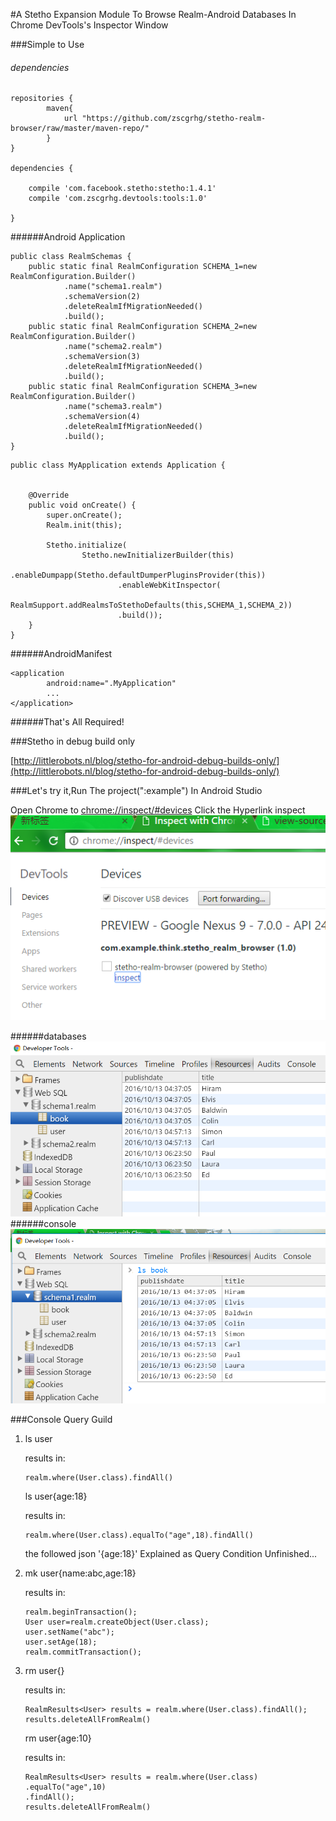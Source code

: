 #A Stetho Expansion Module To Browse Realm-Android Databases In Chrome DevTools's Inspector Window 


###Simple to Use

###### dependencies

```
repositories {
        maven{
            url "https://github.com/zscgrhg/stetho-realm-browser/raw/master/maven-repo/"
        }
}

dependencies {
    
    compile 'com.facebook.stetho:stetho:1.4.1'
    compile 'com.zscgrhg.devtools:tools:1.0'
    
}
```
######Android Application


```
public class RealmSchemas {
    public static final RealmConfiguration SCHEMA_1=new RealmConfiguration.Builder()
            .name("schema1.realm")
            .schemaVersion(2)
            .deleteRealmIfMigrationNeeded()
            .build();
    public static final RealmConfiguration SCHEMA_2=new RealmConfiguration.Builder()
            .name("schema2.realm")
            .schemaVersion(3)
            .deleteRealmIfMigrationNeeded()
            .build();
    public static final RealmConfiguration SCHEMA_3=new RealmConfiguration.Builder()
            .name("schema3.realm")
            .schemaVersion(4)
            .deleteRealmIfMigrationNeeded()
            .build();
}
```

```
public class MyApplication extends Application {


    @Override
    public void onCreate() {
        super.onCreate();
        Realm.init(this);

        Stetho.initialize(
                Stetho.newInitializerBuilder(this)
                        .enableDumpapp(Stetho.defaultDumperPluginsProvider(this))
                        .enableWebKitInspector(
                                RealmSupport.addRealmsToStethoDefaults(this,SCHEMA_1,SCHEMA_2))
                        .build());
    }
}

```

######AndroidManifest

```
<application
        android:name=".MyApplication"
        ...
</application>
```

######That's All Required!

###Stetho in debug build only

[http://littlerobots.nl/blog/stetho-for-android-debug-builds-only/](http://littlerobots.nl/blog/stetho-for-android-debug-builds-only/)


###Let's try it,Run The project(":example") In Android Studio 
 
Open Chrome to [chrome://inspect/#devices](chrome://inspect/#devices)
Click the Hyperlink inspect
![screenshot1](https://github.com/zscgrhg/stetho-realm-browser/blob/master/inspect.bmp)

######databases
![screenshot2](https://github.com/zscgrhg/stetho-realm-browser/blob/master/realm1.bmp)
######console
![screenshot3](https://github.com/zscgrhg/stetho-realm-browser/blob/master/realm2.bmp)

###Console Query Guild

1. ls user

   results in:
    ```
    realm.where(User.class).findAll()
    ```
    ls user{age:18}
    
    results in:
    
    ```
    realm.where(User.class).equalTo("age",18).findAll()
    ```
    the followed json '{age:18}' Explained as Query Condition
    Unfinished...
2. mk user{name:abc,age:18}

    results in:
    
    ```
    realm.beginTransaction();
    User user=realm.createObject(User.class);
    user.setName("abc");
    user.setAge(18);
    realm.commitTransaction();
    ```
3. rm user{}

    results in:
    
    ```
    RealmResults<User> results = realm.where(User.class).findAll();
    results.deleteAllFromRealm()
    ```
    rm user{age:10}
    
    results in:
    
    ```
    RealmResults<User> results = realm.where(User.class)
    .equalTo("age",10)
    .findAll();
    results.deleteAllFromRealm()
    ```


